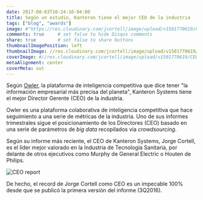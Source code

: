 ```yaml
---
date: 2017-08-03T10:24:16-04:00
title: Según un estudio, Kanteron tiene el mejor CEO de la industria
tags: ["blog", "awards"]
image: #"https://res.cloudinary.com/jcortell/image/upload/v1501770619/CEOreport_fozxic.jpg"
comments: true     # set false to hide Disqus comments
share: true        # set false to share buttons
thumbnailImagePosition: left
thumbnailImage: //res.cloudinary.com/jcortell/image/upload/v1501770619/CEOreport_fozxic.jpg
coverImage: #//res.cloudinary.com/jcortell/image/upload/v1501770619/CEOreport_fozxic.jpg
metaAlignment: center
coverMeta: out
---
```


Según [Owler](https://www.owler.com), la plataforma de inteligencia competitiva que dice tener "la información empresarial más precisa del planeta", Kanteron Systems tiene el mejor Director Gerente (CEO) de la industria.

<!--more-->

Owler es una plataforma colaborativa de inteligencia competitiva que hace seguimiento a una serie de métricas de la industria. Uno de sus informes trimestrales sigue el posicionamiento de los Directores (CEO) basado en una serie de parámetros de *big data* recopilados via *crowdsourcing*.

Según su informe más reciente, el CEO de Kanteron Systems, Jorge Cortell, es el líder mejor valorado en la Industria de Tecnología Sanitaria, por delante de otros ejecutivos como Murphy de General Electric o Houten de Philips.

![CEO report](https://res.cloudinary.com/jcortell/image/upload/v1501770619/CEOreport_fozxic.jpg) 

De hecho, el record de Jorge Cortell como CEO es un impecable 100% desde que se publicó la primera versión del informe (3Q2016).